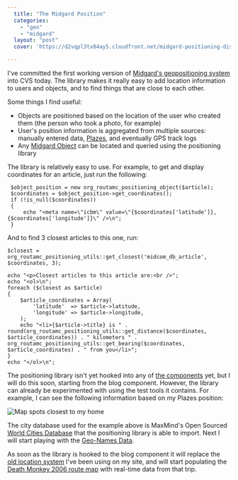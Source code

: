 ```yaml
---
  title: "The Midgard Position"
  categories: 
    - "geo"
    - "midgard"
  layout: "post"
  cover: 'https://d2vqpl3tx84ay5.cloudfront.net/midgard-positioning-distances-test.jpg'

---
```

I've committed the first working version of [Midgard's geopositioning system][1] into CVS today. The library makes it really easy to add location information to users and objects, and to find things that are close to each other.

Some things I find useful:

* Objects are positioned based on the location of the user who created them (the person who took a photo, for example)
* User's position information is aggregated from multiple sources: manually entered data, [Plazes][2], and eventually GPS track logs
* Any [Midgard Object][3] can be located and queried using the positioning library

The library is relatively easy to use. For example, to get and display coordinates for an article, just run the following:

     $object_position = new org_routamc_positioning_object($article);
     $coordinates = $object_position->get_coordinates();
     if (!is_null($coordinates))
     {
         echo "<meta name=\"icbm\" value=\"{$coordinates['latitude']},{$coordinates['longitude']}\" />\n";
     }

And to find 3 closest articles to this one, run:

    $closest = org_routamc_positioning_utils::get_closest('midcom_db_article', $coordinates, 3);

    echo "<p>Closest articles to this article are:<br />";
    echo "<ol>\n";
    foreach ($closest as $article)
    {
        $article_coordinates = Array(
            'latitude'  => $article->latitude,
            'longitude' => $article->longitude,
        );
        echo "<li>{$article->title} is " . round(org_routamc_positioning_utils::get_distance($coordinates, $article_coordinates)) . " kilometers " . org_routamc_positioning_utils::get_bearing($coordinates, $article_coordinates) . " from you</li>";
    }
    echo "</ol>\n";

The positioning library isn't yet hooked into any of [the components][4] yet, but I will do this soon, starting from the blog component. However, the library can already be experimented with using the test tools it contains. For example, I can see the following information based on my Plazes position:

![Map spots closest to my home](https://d2vqpl3tx84ay5.cloudfront.net/midgard-positioning-distances-test.jpg)

The city database used for the example above is MaxMind's Open Sourced [World Cities Database][5] that the positioning library is able to import. Next I will start playing with the [Geo-Names Data][6].

As soon as the library is hooked to the blog component it will replace the [old location system][7] I've been using on my site, and will start populating the [Death Monkey 2006 route map][8] with real-time data from that trip.

[1]: http://midcom.tigris.org/source/browse/midcom/fs-midcom/lib/org/routamc/positioning/
[2]: http://beta.plazes.com/home/
[3]: http://www.midgard-project.org/documentation/mgdschema/
[4]: http://pear.midcom-project.org/index.php?category=1&page=1
[5]: http://pear.midcom-project.org/index.php?category=1&page=1
[6]: http://www.geonames.org/export/
[7]: http://bergie.iki.fi/blog/adding_location_awareness_to_blogs/
[8]: http://www.deathmonkey.org/route/
